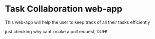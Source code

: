 # Task Collaboration web-app

This web-app will help the user to keep track of all their tasks efficiently

just checking why cant i make a pull request, DUH!!
